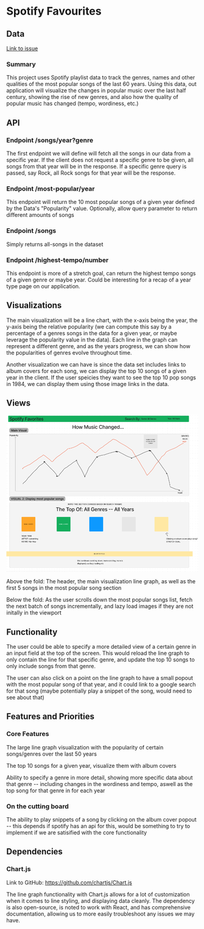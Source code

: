 # Spotify Favourites

## Data
[Link to issue](https://gitlab.com/csy3dawson23-24/520/teams/TeamL22-AdrianoLuca/520-project-dalonzo-fratipietro/-/issues/4)

### Summary
This project uses Spotify playlist data to track the genres, names and other 
qualities of the most popular songs of the last 60 years. Using this data, out application will visualize the changes in popular music over the last half century, showing the rise of new genres, and also how the quality of popular music has changed (tempo, wordiness, etc.) 

## API

### Endpoint /songs/year?genre

The first endpoint we will define will fetch all the songs in our data from a specific year. If the client does not request a specific genre to be given, all songs from that year will be in the response. If a specific genre query is passed, say Rock, all Rock songs for that year will be the response.

### Endpoint /most-popular/year

This endpoint will return the 10 most popular songs of a given year defined by the Data's "Popularity" value. Optionally, allow query parameter to return different amounts of songs

### Endpoint /songs

Simply returns all-songs in the dataset

### Endpoint /highest-tempo/number

This endpoint is more of a stretch goal, can return the highest tempo songs of a given genre or maybe year. Could be interesting for a recap of a year type page on our application.

## Visualizations

The main visualization will be a line chart, with the x-axis being the year, the y-axis being the relative popularity (we can compute this say by a percentage of a genres songs in the data for a given year, or maybe leverage the popularity value in the data). Each line in the graph can represent a different genre, and as the years progress, we can show how the popularities of genres evolve throughout time.

Another visualization we can have is since the data set includes links to album covers for each song, we can display the top 10 songs of a given year in the client. If the user speicies they want to see the top 10 pop songs in 1984, we can display them using those image links in the data.

## Views

![](wireframes/wireframe.png)

Above the fold: The header, the main visualization line graph, as well as the first 5 songs in the most popular song section

Below the fold: As the user scrolls down the most popular songs list, fetch the next batch of songs incrementally, and lazy load images if they are not initally in the viewport

## Functionality

The user could be able to specify a more detailed view of a certain genre in an input field at the top of the screen. This would reload the line graph to only contain the line for that specific genre, and update the top 10 songs to only include songs from that genre.

The user can also click on a point on the line graph to have a small popout with the most popular song of that year, and it could link to a google search for that song (maybe potentially play a snippet of the song, would need to see about that)

## Features and Priorities

### Core Features

The large line graph visualization with the popularity of certain songs/genres over the last 50 years

The top 10 songs for a given year, visualize them with album covers

Ability to specify a genre in more detail, showing more specific data about that genre -- including changes in the wordiness and tempo, aswell as the top song for that genre in for each year

### On the cutting board

The ability to play snippets of a song by clicking on the album cover popout -- this depends if spotify has an api for this, would be something to try to implement if we are satisified with the core functionality

## Dependencies

### Chart.js

Link to GitHub: https://github.com/chartjs/Chart.js

The line graph functionality with Chart.js allows for a lot of customization when it comes to line styling, and displaying data cleanly. The dependency is also open-source, is noted to work with React, and has comprehensive documentation, allowing us to more easily troubleshoot any issues we may have.
